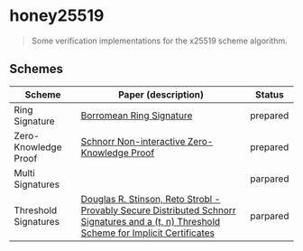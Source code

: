 # honey25519

> Some verification implementations for the x25519 scheme algorithm.

## Schemes

| Scheme               | Paper (description)                                          | Status   |
| -------------------- | ------------------------------------------------------------ | -------- |
| Ring Signature       | [Borromean Ring Signature](https://github.com/Blockstream/borromean_paper/raw/master/borromean_draft_0.01_9ade1e49.pdf) | prepared |
| Zero-Knowledge Proof | [Schnorr Non-interactive Zero-Knowledge Proof](https://tools.ietf.org/html/rfc8235) | prepared |
| Multi Signatures     |                                                              | parpared |
| Threshold Signatures | [Douglas R. Stinson, Reto Strobl - Provably Secure Distributed Schnorr Signatures and a (t, n) Threshold Scheme for Implicit Certificates](http://cacr.uwaterloo.ca/techreports/2001/corr2001-13.ps) | parpared |

